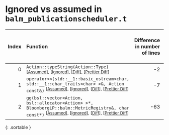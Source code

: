 # Ignored vs assumed in `balm_publicationscheduler.t`

<script src="../sorttable.js"></script>

|   Index | Function                                                                                                                                                                                                            |   Difference in number of lines |   Function size difference in bytes |   Number of lines in assumed build |   Number of bytes in assumed build |   Number of lines in ignored build |   Number of bytes in ignored build |
|--------:|:--------------------------------------------------------------------------------------------------------------------------------------------------------------------------------------------------------------------|--------------------------------:|------------------------------------:|-----------------------------------:|-----------------------------------:|-----------------------------------:|-----------------------------------:|
|       0 | `Action::typeString(Action::Type)` <sup>\[[Assumed](0-assume)\], \[[Ignored](0-none)\], \[[Diff](0.diff.html)\], \[[Prettier Diff](0-diff.html)\]                                                                   |                              -2 |                                   0 |                                  7 |                                 32 |                                  9 |                                 32 |
|       1 | `operator<<(std::__1::basic_ostream<char, std::__1::char_traits<char> >&, Action const&)` <sup>\[[Assumed](1-assume)\], \[[Ignored](1-none)\], \[[Diff](1.diff.html)\], \[[Prettier Diff](1-diff.html)\]            |                              -7 |                                 -32 |                                 55 |                                192 |                                 62 |                                224 |
|       2 | `gg(bsl::vector<Action, bsl::allocator<Action> >*, BloombergLP::balm::MetricRegistry&, char const*)` <sup>\[[Assumed](2-assume)\], \[[Ignored](2-none)\], \[[Diff](2.diff.html)\], \[[Prettier Diff](2-diff.html)\] |                             -63 |                                -256 |                                157 |                                592 |                                220 |                                848 |
{: .sortable }
